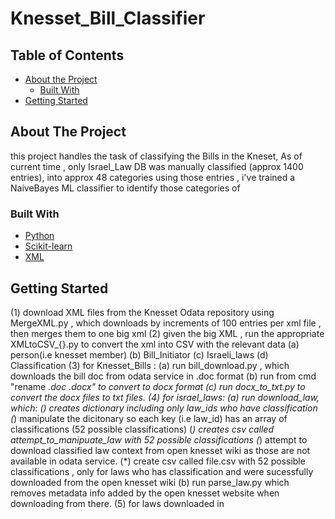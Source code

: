 # Knesset_Bill_Classifier




<!-- TABLE OF CONTENTS -->
## Table of Contents

* [About the Project](#about-the-project)
  * [Built With](#built-with)
* [Getting Started](#getting-started)



<!-- ABOUT THE PROJECT -->
## About The Project

this project handles the task of classifying the Bills in the Kneset,
As of current time , only Israel_Law DB was manually classified (approx 1400 entries), into approx 48 categories
using those entries , i've trained a NaiveBayes ML classifier to identify those categories of 



### Built With
* [Python](https://www.python.org/)
* [Scikit-learn](https://scikit-learn.org/)
* [XML](https://docs.python.org/3/library/xml.etree.elementtree.html)


## Getting Started
 (1) download XML files from the Knesset Odata repository using MergeXML.py , which downloads by increments of 100 entries per xml file , then merges them to one big xml
 (2) given the big XML , run the appropriate XMLtoCSV_{}.py   to convert the xml into CSV with the relevant data
    (a)  person(i.e knesset member)
    (b)  Bill_Initiator
    (c)  Israeli_laws
    (d)  Classification
 (3) for Knesset_Bills :
    (a) run bill_download.py , which downloads the bill doc from odata service in .doc format
    (b) run from cmd "rename *.doc *.docx" to convert to docx format
    (c) run docx_to_txt.py to convert the docx files to txt files.
 (4) for israel_laws:
    (a) run download_law, which:
        (*) creates dictionary including only law_ids who have classification
        (*) manipulate the dicitonary so each key (i.e law_id) has an array of classifications (52 possible classifications)
        (*) creates csv called attempt_to_manipuate_law with 52 possible classifications
        (*) attempt to download classified law context from open knesset wiki as those are not available in odata service.
        (*) create csv called file.csv with 52 possible classifications , only for laws who has classification and were sucessfully downloaded from the open knesset wiki
    (b) run parse_law.py which removes metadata info added by the open knesset website when downloading from there.
 (5) for laws downloaded in 
    
 





